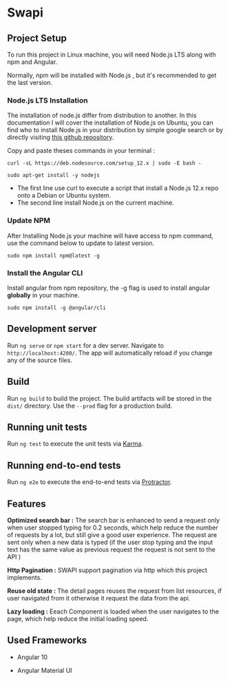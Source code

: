 # Swapi

  
## Project Setup

To run this project in Linux machine, you will need Node.js LTS along with npm and Angular.

Normally, npm will be installed with Node.js , but it's recommended to get the last version.

  

### Node.js LTS Installation

The installation of node.js differ from distribution to another. In this documentation I will cover the installation of Node.js on Ubuntu, you can find who to install Node.js in your distribution by simple google search or by directly visiting [this github repository](https://github.com/nodesource/distributions).
  

Copy and paste theses commands in your terminal :

    curl -sL https://deb.nodesource.com/setup_12.x | sudo -E bash -
    
    sudo apt-get install -y nodejs

  - The first line use curl to execute a script that install a Node.js 12.x repo onto a Debian or Ubuntu system.
  - The second line install Node.js on the current machine.
  
### Update NPM
After Installing Node.js your machine will have access to npm command, use the command below to update to latest version.

    sudo npm install npm@latest -g
    
### Install the Angular CLI
Install angular from npm repository, the -g flag is used to install angular **globally** in your machine.

    sudo npm install -g @angular/cli  

## Development server  

Run `ng serve` or `npm start` for a dev server. Navigate to `http://localhost:4200/`. The app will automatically reload if you change any of the source files.  

## Build

Run `ng build` to build the project. The build artifacts will be stored in the `dist/` directory. Use the `--prod` flag for a production build.

## Running unit tests

Run `ng test` to execute the unit tests via [Karma](https://karma-runner.github.io).

## Running end-to-end tests

Run `ng e2e` to execute the end-to-end tests via [Protractor](http://www.protractortest.org/).

## Features

 **Optimized search bar :** The search bar is enhanced to send a request only when user stopped typing for 0.2 seconds, which help reduce the number of requests by a lot, but still give a good user experience.
The request are sent only when a new data is typed (if the user stop typing and the input text has the same value as previous request the request is not sent to the API )  

**Http Pagination :** SWAPI support pagination via http which this project implements.

**Reuse old state :** The detail pages reuses the request from list resources, if user navigated from it otherwise it request the data from the api.

**Lazy loading :** Eeach Component is loaded when the user navigates to the page, which help reduce the initial loading speed.

## Used Frameworks

- Angular 10

  

- Angular Material UI

